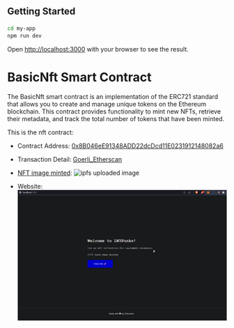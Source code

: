 
## Getting Started


```bash
cd my-app
npm run dev
```

Open [http://localhost:3000](http://localhost:3000) with your browser to see the result.
# BasicNft Smart Contract
The BasicNft smart contract is an implementation of the ERC721 standard that allows you to create and manage unique tokens on the Ethereum blockchain. This contract provides functionality to mint new NFTs, retrieve their metadata, and track the total number of tokens that have been minted.

This is the nft contract:

- Contract Address: [0x8B046eE91348ADD22dcDcd11E0231912148082a6](https://goerli.etherscan.io/address/0x8B046eE91348ADD22dcDcd11E0231912148082a6)

- Transaction Detail: [Goerli_Etherscan](https://goerli.etherscan.io/tx/0x907851e088464b425af70a811097e4e62dac1bbdbc33b0baab6a5cdfceb32b6d)

- [NFT image minted](https://ipfs.io/ipfs/QmNnMVA74JU4kEjbzhFe4n1gtEJC85djDKG6zqP2QKUuqb?filename=Ninjatic.full.571768.jpg): 
![ipfs uploaded image](https://ipfs.io/ipfs/QmNnMVA74JU4kEjbzhFe4n1gtEJC85djDKG6zqP2QKUuqb?filename=Ninjatic.full.571768.jpg)
- Website:
![website look](https://github.com/ChitranshVashney/2-task-alphavault/blob/main/New%20folder/2_task/Screenshot%202023-02-16%20193055.png)

